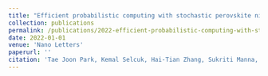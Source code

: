 ```yaml
---
title: "Efficient probabilistic computing with stochastic perovskite nickelates"
collection: publications
permalink: /publications/2022-efficient-probabilistic-computing-with-stochastic
date: 2022-01-01
venue: 'Nano Letters'
paperurl: ''
citation: 'Tae Joon Park, Kemal Selcuk, Hai-Tian Zhang, Sukriti Manna, Rohit Batra, Qi Wang, Haoming Yu, Navid Anjum Aadit, et al. (2022). Efficient probabilistic computing with stochastic perovskite nickelates. Nano Letters.'
---
```

